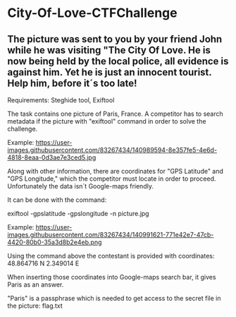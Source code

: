 # City-Of-Love-CTFChallenge
The picture was sent to you by your friend John while he was visiting "The City Of Love. He is now being held by the local police, all evidence is against him. Yet he is just an innocent tourist. Help him, before it´s too late!
---

Requirements: Steghide tool, Exiftool

The task contains one picture of Paris, France. A competitor has to search metadata if the picture with "exiftool" command in order to solve the challenge.

Example: https://user-images.githubusercontent.com/83267434/140989594-8e357fe5-4e6d-4818-8eaa-0d3ae7e3ced5.jpg

Along with other information, there are coordinates for "GPS Latitude" and "GPS Longitude," which the competitor must locate in order to proceed. Unfortunately the data isn´t Google-maps friendly. 

It can be done with the command:

exiftool -gpslatitude -gpslongitude -n picture.jpg

Example: https://user-images.githubusercontent.com/83267434/140991621-771e42e7-47cb-4420-80b0-35a3d8b2e4eb.png

Using the command above the contestant is provided with coordinates: 48.864716 N 2.349014 E

When inserting those coordinates into Google-maps search bar, it gives Paris as an answer.

"Paris" is a passphrase which is needed to get access to the secret file in the picture: flag.txt




